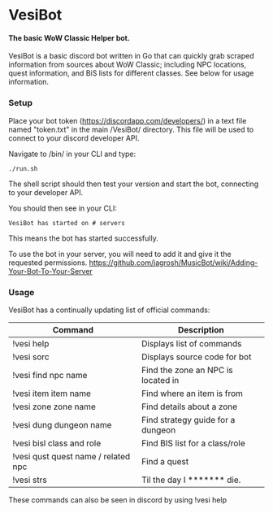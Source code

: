 # VesiBot

#### The basic WoW Classic Helper bot.

VesiBot is a basic discord bot written in Go that can quickly grab scraped information
from sources about WoW Classic; including NPC locations, quest information, and BiS lists
for different classes. See below for usage information.

### Setup

Place your bot token (https://discordapp.com/developers/) in a text file named
"token.txt" in the main /VesiBot/ directory. This file will be used to connect to your
discord developer API.

Navigate to /bin/ in your CLI and type:

```
./run.sh
```

The shell script should then test your version and start the bot, connecting to
your developer API.

You should then see in your CLI:

```
VesiBot has started on # servers
```

This means the bot has started successfully.

To use the bot in your server, you will need to add it and give it
the requested permissions.
https://github.com/jagrosh/MusicBot/wiki/Adding-Your-Bot-To-Your-Server

### Usage

VesiBot has a continually updating list of official commands:

| Command   | Description |
| --------- | ----------- |
|!vesi help | Displays list of commands
|!vesi sorc | Displays source code for bot
|!vesi find npc name | Find the zone an NPC is located in
|!vesi item item name | Find where an item is from
|!vesi zone zone name | Find details about a zone
|!vesi dung dungeon name | Find strategy guide for a dungeon
|!vesi bisl class and role | Find BIS list for a class/role
|!vesi qust quest name / related npc | Find a quest
|!vesi strs | Til the day I ******* die. |

These commands can also be seen in discord by using !vesi help
